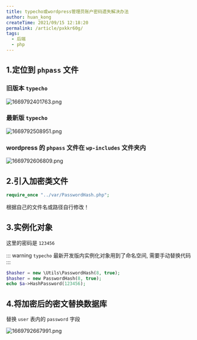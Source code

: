 ```yaml
---
title: typecho或wordpress管理员账户密码遗失解决办法
author: huan_kong
createTime: 2021/09/15 12:18:20
permalink: /article/pxkkr60g/
tags:
  - 后端
  - php
---
```


## 1.定位到 `phpass` 文件

### 旧版本 `typecho`

![1669792401763.png](https://img.huankong.top/i/2022/11/30/63870293801cc.png)

### 最新版 `typecho`

![1669792508951.png](https://img.huankong.top/i/2022/11/30/638702ff182e2.png)

### wordpress 的 `phpass` 文件在 `wp-includes` 文件夹内

![1669792606809.png](https://img.huankong.top/i/2022/11/30/6387035f62577.png)

## 2.引入加密类文件

~~~php
require_once "../var/PasswordHash.php";
~~~

根据自己的文件名或路径自行修改！

## 3.实例化对象

这里的密码是 `123456`

::: warning
`typecho` 最新开发版内实例化对象用到了命名空间, 需要手动替换代码
:::

~~~php
$hasher = new \Utils\PasswordHash(8, true);
$hasher = new PasswordHash(8, true);
echo $a->HashPassword(123456);
~~~

## 4.将加密后的密文替换数据库

替换 `user` 表内的 `password` 字段

![1669792667991.png](https://img.huankong.top/i/2022/11/30/6387039ce002d.png)
